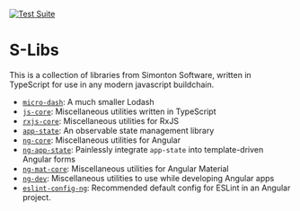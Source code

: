 [![Test Suite](https://github.com/simontonsoftware/s-libs/workflows/Test%20Suite/badge.svg)](https://github.com/simontonsoftware/s-libs/actions)

# S-Libs

This is a collection of libraries from Simonton Software, written in TypeScript for use in any modern javascript buildchain.

- [`micro-dash`](https://github.com/simontonsoftware/s-libs/tree/master/projects/micro-dash): A much smaller Lodash
- [`js-core`](https://github.com/simontonsoftware/s-libs/tree/master/projects/js-core): Miscellaneous utilities written in TypeScript
- [`rxjs-core`](https://github.com/simontonsoftware/s-libs/tree/master/projects/rxjs-core): Miscellaneous utilities for RxJS
- [`app-state`](https://github.com/simontonsoftware/s-libs/tree/master/projects/app-state): An observable state management library
- [`ng-core`](https://github.com/simontonsoftware/s-libs/tree/master/projects/ng-core): Miscellaneous utilities for Angular
- [`ng-app-state`](https://github.com/simontonsoftware/s-libs/tree/master/projects/ng-app-state): Painlessly integrate `app-state` into template-driven Angular forms
- [`ng-mat-core`](https://github.com/simontonsoftware/s-libs/tree/master/projects/ng-mat-core): Miscellaneous utilities for Angular Material
- [`ng-dev`](https://github.com/simontonsoftware/s-libs/tree/master/projects/ng-dev): Miscellaneous utilities to use while developing Angular apps
- [`eslint-config-ng`](https://github.com/simontonsoftware/s-libs/tree/master/projects/eslint-config-ng): Recommended default config for ESLint in an Angular project.
